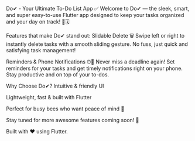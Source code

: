 Do✔ - Your Ultimate To-Do List App ✅ Welcome to Do✔ — the sleek, smart, and super easy-to-use Flutter app designed to keep your tasks organized and your day on track! 🎉🗓️

Features that make Do✔ stand out: Slidable Delete 🗑️ Swipe left or right to instantly delete tasks with a smooth sliding gesture. No fuss, just quick and satisfying task management!

Reminders & Phone Notifications ⏰📲 Never miss a deadline again! Set reminders for your tasks and get timely notifications right on your phone. Stay productive and on top of your to-dos.

Why Choose Do✔? Intuitive & friendly UI

Lightweight, fast & built with Flutter

Perfect for busy bees who want peace of mind 🐝

Stay tuned for more awesome features coming soon! 🚀

Built with ❤️ using Flutter.
